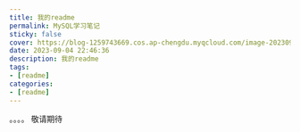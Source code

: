```yaml
---
title: 我的readme
permalink: MySQL学习笔记
sticky: false
cover: https://blog-1259743669.cos.ap-chengdu.myqcloud.com/image-20230905225131183.png
date: 2023-09-04 22:46:36
description: 我的readme
tags:
- [readme]
categories:
- [readme]
---
```

。。。。
敬请期待